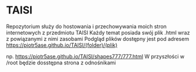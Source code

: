 # TAISI
Repozytorium służy do hostowania i przechowywania moich stron internetowych z przedmiotu TAISI
Każdy temat posiada swój plik .html wraz z powiązanymi z nimi zasobami
Podgląd plików dostępny jest pod adresem https://piotr5ase.github.io/TAISI/(folder)/(plik)<br>

np. https://piotr5ase.github.io/TAISI/shapes777/777.html
W przyszłości w /root będzie dosstępna strona z odnośnikami
